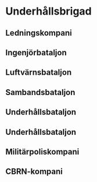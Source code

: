 # Underhållsbrigad

## Ledningskompani

## Ingenjörbataljon

## Luftvärnsbataljon

## Sambandsbataljon

## Underhållsbataljon

## Underhållsbataljon

## Militärpoliskompani

## CBRN-kompani
